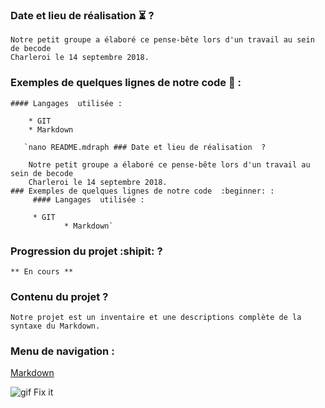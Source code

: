 ### Date et lieu de réalisation  :hourglass_flowing_sand: ?

	Notre petit groupe a élaboré ce pense-bête lors d'un travail au sein de becode
	Charleroi le 14 septembre 2018. 
### Exemples de quelques lignes de notre code  :beginner: :

	#### Langages  utilisée : 
	
		* GIT
		* Markdown 

       `nano README.mdraph ### Date et lieu de réalisation  ?

        Notre petit groupe a élaboré ce pense-bête lors d'un travail au sein de becode
        Charleroi le 14 septembre 2018.
	### Exemples de quelques lignes de notre code  :beginner: :
      	 #### Langages  utilisée : 
               
		 * GIT
                * Markdown`
### Progression du projet  :shipit: ?
	** En cours **

### Contenu du projet ? 

	Notre projet est un inventaire et une descriptions complète de la syntaxe du Markdown.

### Menu de navigation :

[Markdown](https://github.com/Duvalraphael/exercice-markdown/blob/master/markdown.md)


![gif Fix it](https://media.giphy.com/media/iVDo6InQKyW8o/giphy.gif)
 
